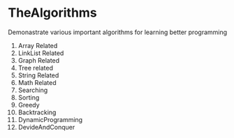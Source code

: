 # TheAlgorithms

Demonastrate various important algorithms for learning better programming

  1. Array Related
  2. LinkList Related
  3. Graph Related
  4. Tree related
  5. String Related
  6. Math Related
  7. Searching
  8. Sorting
  9. Greedy
  10. Backtracking
  11. DynamicProgramming
  12. DevideAndConquer
 
